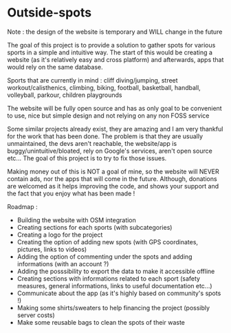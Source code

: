 # Outside-spots

Note : the design of the website is temporary and WILL change in the future

The goal of this project is to provide a solution to gather spots for various sports in a simple and intuitive way.
The start of this would be creating a website (as it's relatively easy and cross platform) and afterwards, apps that would rely on the same database.

Sports that are currently in mind : cliff diving/jumping, street workout/calisthenics, climbing, biking, football, basketball, handball, volleyball, parkour, children playgrounds

The website will be fully open source and has as only goal to be convenient to use, nice but simple design and not relying on any non FOSS service

Some similar projects already exist, they are amazing and I am very thankful for the work that has been done. The problem is that they are usually unmaintained, the devs aren't reachable, the website/app is buggy/unintuitive/bloated, rely on Google's services, aren't open source etc... The goal of this project is to try to fix those issues.

Making money out of this is NOT a goal of mine, so the website will NEVER contain ads, nor the apps that will come in the future. Although, donations are welcomed as it helps improving the code, and shows your support and the fact that you enjoy what has been made !

Roadmap :

- Building the website with OSM integration
- Creating sections for each sports (with subcategories)
- Creating a logo for the project
- Creating the option of adding new spots (with GPS coordinates, pictures, links to videos)
- Adding the option of commenting under the spots and adding informations (with an account ?)
- Adding the posssibility to export the data to make it accessible offline
- Creating sections with informations related to each sport (safety measures, general informations, links to useful documentation etc...)
- Communicate about the app (as it's highly based on community's spots !)
- Making some shirts/sweaters to help financing the project (possibly server costs)
- Make some reusable bags to clean the spots of their waste
